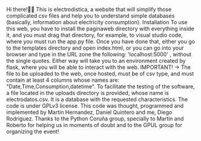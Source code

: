 Hi there!👋🏼
This is electrodistica, a website that will simplify those complicated csv files and help you to understand simple databases (basically, information about electricity consumption). 
Installation
To use this web, you have to install the paginaweb directory with everything inside it, and you must drag that directory, for example, to visual studio code, where you must run the app.py file.
Once you have done that, either you go to the templates directory and open index.html, or you can go into your browser and type in the URL zone
the following: 'localhost:5000' , without the single quotes. Either way will take you to an environment created by flask, where you will be able to interact with the web.
IMPORTANT! -> The file to be uploaded to the web, once hosted, must be of csv type, and must contain at least 4 columns whose names are: "Date,Time,Consumption,datetime". To facilitate the testing of the software, a file located in the uploads directory is provided, whose name is electrodatos.csv. It is a database with the requested characteristics.
The code is under GPLv3 license.
This code was thought, programmed and implemented by Martin Hernandez, Daniel Quintero and me, Diego Rodriguez. 
Thanks to the Python Coruña group, specially to Martin and Roberto for helping us in moments of doubt and to the GPUL group for organizing the event!
